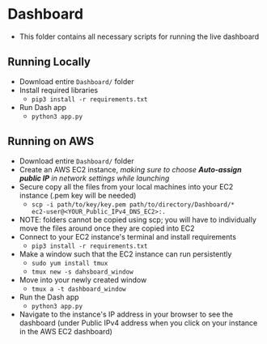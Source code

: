 # Dashboard

- This folder contains all necessary scripts for running the live dashboard

## Running Locally

- Download entire <code>Dashboard/</code> folder
- Install required libraries
  - <code>pip3 install -r requirements.txt</code>
- Run Dash app
  - <code>python3 app.py</code>

## Running on AWS

- Download entire <code>Dashboard/</code> folder
- Create an AWS EC2 instance, _making sure to choose **Auto-assign public IP** in network settings while launching_
- Secure copy all the files from your local machines into your EC2 instance (.pem key will be needed)
  - <code>scp -i path/to/key/key.pem path/to/directory/Dashboard/\* ec2-user@<YOUR_Public_IPv4_DNS_EC2>:.</code>
- NOTE: folders cannot be copied using scp; you will have to individually move the files around once they are copied into EC2
- Connect to your EC2 instance's terminal and install requirements
  - <code>pip3 install -r requirements.txt</code>
- Make a window such that the EC2 instance can run persistently
  - <code>sudo yum install tmux</code>
  - <code>tmux new -s dahsboard_window</code>
- Move into your newly created window
  - <code>tmux a -t dashboard_window</code>
- Run the Dash app
  - <code>python3 app.py</code>
- Navigate to the instance's IP address in your browser to see the dashboard (under Public IPv4 address when you click on your instance in the AWS EC2 dashboard)
